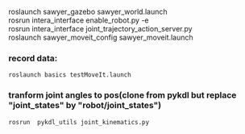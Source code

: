 roslaunch sawyer_gazebo sawyer_world.launch    
rosrun intera_interface enable_robot.py -e    
rosrun intera_interface joint_trajectory_action_server.py  
roslaunch sawyer_moveit_config sawyer_moveit.launch       
### record data:   
```   
roslaunch basics testMoveIt.launch     
```   
### tranform joint angles to pos(clone from pykdl but replace "joint_states" by "robot/joint_states")  
```    
rosrun  pykdl_utils joint_kinematics.py            
```   

